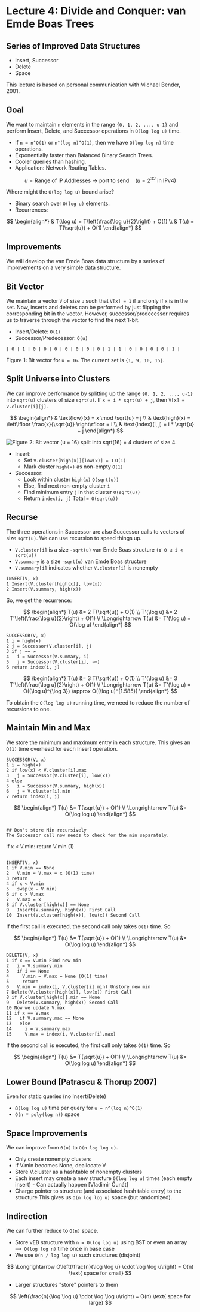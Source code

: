 # Lecture 4: Divide and Conquer: van Emde Boas Trees

## Series of Improved Data Structures
- Insert, Successor
- Delete
- Space

This lecture is based on personal communication with Michael Bender, 2001.

## Goal
We want to maintain `n` elements in the range `{0, 1, 2, ..., u-1}` and perform Insert, Delete, and Successor operations in `O(log log u)` time.

- If `n = n^O(1)` or `n^(log n)^O(1)`, then we have `O(log log n)` time operations.
- Exponentially faster than Balanced Binary Search Trees.
- Cooler queries than hashing.
- Application: Network Routing Tables.

$$ u = \text{Range of IP Addresses} \rightarrow \text{port to send} \quad (u = 2^{32} \text{ in IPv4)} $$

Where might the `O(log log u)` bound arise?
- Binary search over `O(log u)` elements.
- Recurrences:

$$
\begin{align*}
& T(\log u) = T\left(\frac{\log u}{2}\right) + O(1) \\
& T(u) = T(\sqrt{u}) + O(1)
\end{align*}
$$

## Improvements
We will develop the van Emde Boas data structure by a series of improvements on a very simple data structure.

## Bit Vector
We maintain a vector `V` of size `u` such that `V[x] = 1` if and only if `x` is in the set. Now, inserts and deletes can be performed by just flipping the corresponding bit in the vector. However, successor/predecessor requires us to traverse through the vector to find the next 1-bit.

- Insert/Delete: `O(1)`
- Successor/Predecessor: `O(u)`

```
| 0 | 1 | 0 | 0 | 0 | 0 | 0 | 0 | 0 | 1 | 1 | 0 | 0 | 0 | 0 | 1 |
```

Figure 1: Bit vector for `u = 16`. The current set is `{1, 9, 10, 15}`.

## Split Universe into Clusters
We can improve performance by splitting up the range `{0, 1, 2, ..., u-1}` into `sqrt(u)` clusters of size `sqrt(u)`. If `x = i * sqrt(u) + j`, then `V[x] = V.cluster[i][j]`.

$$
\begin{align*}
& \text{low}(x) = x \mod \sqrt{u} = j \\
& \text{high}(x) = \left\lfloor \frac{x}{\sqrt{u}} \right\rfloor = i \\
& \text{index}(i, j) = i * \sqrt{u} + j
\end{align*}
$$

![Figure 2: Bit vector (u = 16) split into sqrt(16) = 4 clusters of size 4.](https://wy-static.wenxiaobai.com/chat-doc/ca7e8c11e24a8f4f39fe303c217e83d4-image.png)

- Insert:
  - Set `V.cluster[high(x)][low(x)] = 1` `O(1)`
  - Mark cluster `high(x)` as non-empty `O(1)`
- Successor:
  - Look within cluster `high(x)` `O(sqrt(u))`
  - Else, find next non-empty cluster `i`
  - Find minimum entry `j` in that cluster `O(sqrt(u))`
  - Return `index(i, j)` Total `= O(sqrt(u))`

## Recurse
The three operations in Successor are also Successor calls to vectors of size `sqrt(u)`. We can use recursion to speed things up.

- `V.cluster[i]` is a size `-sqrt(u)` van Emde Boas structure `(∀ 0 ≤ i < sqrt(u))`
- `V.summary` is a size `-sqrt(u)` van Emde Boas structure
- `V.summary[i]` indicates whether `V.cluster[i]` is nonempty

```
INSERT(V, x)
1 Insert(V.cluster[high(x)], low(x))
2 Insert(V.summary, high(x))
```

So, we get the recurrence:

$$
\begin{align*}
T(u) &= 2 T(\sqrt{u}) + O(1) \\
T'(\log u) &= 2 T'\left(\frac{\log u}{2}\right) + O(1) \\
\Longrightarrow T(u) &= T'(\log u) = O(\log u)
\end{align*}
$$

```
SUCCESSOR(V, x)
1 i = high(x)
2 j = Successor(V.cluster[i], j)
3 if j == ∞
4   i = Successor(V.summary, i)
5   j = Successor(V.cluster[i], -∞)
6 return index(i, j)
```

$$
\begin{align*}
T(u) &= 3 T(\sqrt{u}) + O(1) \\
T'(\log u) &= 3 T'\left(\frac{\log u}{2}\right) + O(1) \\
\Longrightarrow T(u) &= T'(\log u) = O((\log u)^{\log 3}) \approx O((\log u)^{1.585})
\end{align*}
$$

To obtain the `O(log log u)` running time, we need to reduce the number of recursions to one.

## Maintain Min and Max
We store the minimum and maximum entry in each structure. This gives an `O(1)` time overhead for each Insert operation.

```
SUCCESSOR(V, x)
1 i = high(x)
2 if low(x) < V.cluster[i].max
3   j = Successor(V.cluster[i], low(x))
4 else
5   i = Successor(V.summary, high(x))
6   j = V.cluster[i].min
7 return index(i, j)
```

$$
\begin{align*}
T(u) &= T(\sqrt{u}) + O(1) \\
\Longrightarrow T(u) &= O(\log log u)
\end{align*}
$$
```

## Don't store Min recursively
The Successor call now needs to check for the min separately.

```
if x < V.min: return V.min (1)
```

INSERT(V, x)
1 if V.min == None
2   V.min = V.max = x (O(1) time)
3 return
4 if x < V.min
5   swap(x ↔ V.min)
6 if x > V.max
7   V.max = x
8 if V.cluster[high(x)] == None
9   Insert(V.summary, high(x)) First Call
10  Insert(V.cluster[high(x)], low(x)) Second Call
```

If the first call is executed, the second call only takes `O(1)` time. So

$$
\begin{align*}
T(u) &= T(\sqrt{u}) + O(1) \\
\Longrightarrow T(u) &= O(\log log u)
\end{align*}
$$

```
DELETE(V, x)
1 if x == V.min Find new min
2   i = V.summary.min
3   if i == None
4     V.min = V.max = None (O(1) time)
5     return
6   V.min = index(i, V.cluster[i].min) Unstore new min
7 Delete(V.cluster[high(x)], low(x)) First Call
8 if V.cluster[high(x)].min == None
9   Delete(V.summary, high(x)) Second Call
10 Now we update V.max
11 if x == V.max
12   if V.summary.max == None
13   else
14     i = V.summary.max
15     V.max = index(i, V.cluster[i].max)
```

If the second call is executed, the first call only takes `O(1)` time. So

$$
\begin{align*}
T(u) &= T(\sqrt{u}) + O(1) \\
\Longrightarrow T(u) &= O(\log log u)
\end{align*}
$$

## Lower Bound [Patrascu & Thorup 2007]
Even for static queries (no Insert/Delete)
- `Ω(log log u)` time per query for `u = n^(log n)^O(1)`
- `O(n * poly(log n))` space

## Space Improvements
We can improve from `Θ(u)` to `O(n log log u)`.
- Only create nonempty clusters
- If V.min becomes None, deallocate V
- Store V.cluster as a hashtable of nonempty clusters
- Each insert may create a new structure `Θ(log log u)` times (each empty insert) - Can actually happen [Vladimir Čunát]
- Charge pointer to structure (and associated hash table entry) to the structure This gives us `O(n log log u)` space (but randomized).

## Indirection
We can further reduce to `O(n)` space.
- Store vEB structure with `n = O(log log u)` using BST or even an array `⟹ O(log log n)` time once in base case
- We use `O(n / log log u)` such structures (disjoint)

$$
\Longrightarrow O\left(\frac{n}{\log \log u} \cdot \log \log u\right) = O(n) \text{ space for small}
$$

- Larger structures "store" pointers to them

$$
\left(\frac{n}{\log \log u} \cdot \log \log u\right) = O(n) \text{ space for large}
$$
